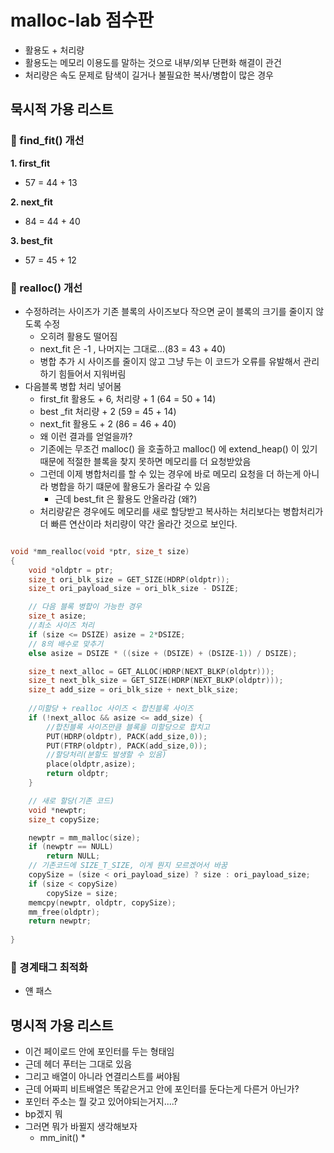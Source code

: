 # malloc-lab 점수판
* 활용도 + 처리량
* 활용도는 메모리 이용도를 말하는 것으로 내부/외부 단편화 해결이 관건
* 처리량은 속도 문제로 탐색이 길거나 불필요한 복사/병합이 많은 경우

## 묵시적 가용 리스트

### 📌 find_fit() 개선

**1. first_fit**
* 57 = 44 + 13

**2. next_fit**
* 84 = 44 + 40 

**3. best_fit**
* 57 = 45 + 12

### 📌 realloc() 개선

* 수정하려는 사이즈가 기존 블록의 사이즈보다 작으면 굳이 블록의 크기를 줄이지 않도록 수정
    * 오히려 활용도 떨어짐
    * next_fit 은 -1 , 나머지는 그대로...(83 = 43 + 40)
    * 병합 추가 시 사이즈를 줄이지 않고 그냥 두는 이 코드가 오류를 유발해서 관리하기 힘들어서 지워버림
* 다음블록 병합 처리 넣어봄
    * first_fit 활용도 + 6, 처리량 + 1 (64 = 50 + 14)
    * best _fit 처리량 + 2 (59 = 45 + 14)
    * next_fit 활용도 + 2 (86 = 46 + 40)
    * 왜 이런 결과를 얻얼을까?
    * 기존에는 무조건 malloc() 을 호출하고 malloc() 에 extend_heap() 이 있기 때문에 적절한 블록을 찾지 못하면 메모리를 더 요청받았음
    * 그런데 이제 병합처리를 할 수 있는 경우에 바로 메모리 요청을 더 하는게 아니라 병합을 하기 떄문에 활용도가 올라갈 수 있음
        * 근데 best_fit 은 활용도 안올라감 (왜?)
    * 처리량같은 경우에도 메모리를 새로 할당받고 복사하는 처리보다는 병합처리가 더 빠른 연산이라 처리량이 약간 올라간 것으로 보인다.

```C

void *mm_realloc(void *ptr, size_t size)
{
    void *oldptr = ptr;
    size_t ori_blk_size = GET_SIZE(HDRP(oldptr));
    size_t ori_payload_size = ori_blk_size - DSIZE;

    // 다음 블록 병합이 가능한 경우
    size_t asize;
    //최소 사이즈 처리
    if (size <= DSIZE) asize = 2*DSIZE;
    // 8의 배수로 맞추기 
    else asize = DSIZE * ((size + (DSIZE) + (DSIZE-1)) / DSIZE);    

    size_t next_alloc = GET_ALLOC(HDRP(NEXT_BLKP(oldptr)));
    size_t next_blk_size = GET_SIZE(HDRP(NEXT_BLKP(oldptr)));
    size_t add_size = ori_blk_size + next_blk_size;
    
    //미할당 + realloc 사이즈 < 합친블록 사이즈 
    if (!next_alloc && asize <= add_size) {
        //합친블록 사이즈만큼 블록을 미할당으로 합치고
        PUT(HDRP(oldptr), PACK(add_size,0));
        PUT(FTRP(oldptr), PACK(add_size,0));
        //할당처리(분할도 발생할 수 있음)
        place(oldptr,asize);
        return oldptr;
    } 

    // 새로 할당(기존 코드)
    void *newptr;
    size_t copySize;

    newptr = mm_malloc(size);
    if (newptr == NULL)
        return NULL;
    // 기존코드에 SIZE_T_SIZE, 이게 뭔지 모르겠어서 바꿈
    copySize = (size < ori_payload_size) ? size : ori_payload_size;
    if (size < copySize)
        copySize = size;
    memcpy(newptr, oldptr, copySize);
    mm_free(oldptr);
    return newptr;    
    
}
```

### 📌 경계태그 최적화
* 얜 패스 

## 명시적 가용 리스트
* 이건 페이로드 안에 포인터를 두는 형태임
* 근데 헤더 푸터는 그대로 있음
* 그리고 배열이 아니라 연결리스트를 써야됨
* 근데 어짜피 비트배열은 똑같은거고 안에 포인터를 둔다는게 다른거 아닌가?
* 포인터 주소는 뭘 갖고 있어야되는거지....?
* bp겠지 뭐
* 그러면 뭐가 바뀔지 생각해보자
    * mm_init()
        * 



